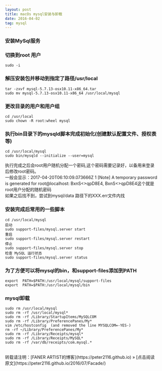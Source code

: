 ```yaml
---
layout: post
title: macOs mysql安装与卸载
date: 2016-04-02
tag: mysql
--- 
```



### 安装MySql服务  

### 切换到root 用户  
    sudo -i

### 解压安装包并移动到指定了路径/usr/local  
    tar -zxvf mysql-5.7.13-osx10.11-x86_64.tar  
    sudo mv mysql-5.7.13-osx10.11-x86_64 /usr/local/mysql  

### 更改目录的用户和用户组  
    cd /usr/local   
    sudo chown -R root:wheel mysql

### 执行bin目录下的mysqld脚本完成初始化(创建默认配置文件、授权表等)  
    cd /usr/local/mysql  
    sudo bin/mysqld --initialize --user=mysql   
     
执行完成之后会root用户随机分配一个密码,这个密码需要记录好，以备用来登录后修改root密码。  
一般会显示：2017-04-20T06:10:09.073666Z 1 [Note] A temporary password is generated for root@localhost: BxnS<>qpD8E4, BxnS<>qpD8E4这个就是root用户分配的随机密码  
如果之后找不到，尝试到mysql/data 路径下的XXX.err文件内找  

### 安装完成后常用的一些脚本 
    cd /usr/local/mysql   
    启动        
    sudo support-files/mysql.server start     
    重启      
    sudo support-files/mysql.server restart      
    停止      
    sudo support-files/mysql.server stop      
    检查 MySQL 运行状态         
    sudo support-files/mysql.server status      

### 为了方便可以将mysql的bin，和support-files添加到PATH 

    export  PATH=$PATH:/usr/local/mysql/support-files
    export  PATH=$PATH:/usr/local/mysql/bin




### mysql卸载  

    sudo rm /usr/local/mysql
    sudo rm -rf /usr/local/mysql*
    sudo rm -rf /Library/StartupItems/MySQLCOM
    sudo rm -rf /Library/PreferencePanes/My*
    vim /etc/hostconfig  (and removed the line MYSQLCOM=-YES-)
    rm -rf ~/Library/PreferencePanes/My*
    sudo rm -rf /Library/Receipts/mysql*
    sudo rm -rf /Library/Receipts/MySQL*
    sudo rm -rf /var/db/receipts/com.mysql.*



<br>
转载请注明：[FANER ARTIST的博客](https://peter2116.github.io) » [点击阅读原文](https://peter2116.github.io/2016/07/Facade/)  


